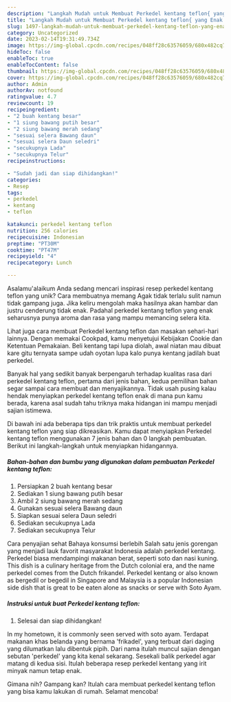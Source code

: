 ```yaml
---
description: "Langkah Mudah untuk Membuat Perkedel kentang teflon{ yang Enak Banget"
title: "Langkah Mudah untuk Membuat Perkedel kentang teflon{ yang Enak Banget"
slug: 1497-langkah-mudah-untuk-membuat-perkedel-kentang-teflon-yang-enak-banget
category: Uncategorized
date: 2023-02-14T19:31:49.734Z
image: https://img-global.cpcdn.com/recipes/048ff28c63576059/680x482cq70/perkedel-kentang-teflon-foto-resep-utama.jpg
hideToc: false
enableToc: true
enableTocContent: false
thumbnail: https://img-global.cpcdn.com/recipes/048ff28c63576059/680x482cq70/perkedel-kentang-teflon-foto-resep-utama.jpg
cover: https://img-global.cpcdn.com/recipes/048ff28c63576059/680x482cq70/perkedel-kentang-teflon-foto-resep-utama.jpg
author: Admin
authorAv: notfound
ratingvalue: 4.7
reviewcount: 19
recipeingredient:
- "2 buah kentang besar"
- "1 siung bawang putih besar"
- "2 siung bawang merah sedang"
- "sesuai selera Bawang daun"
- "sesuai selera Daun seledri"
- "secukupnya Lada"
- "secukupnya Telur"
recipeinstructions:

- "Sudah jadi dan siap dihidangkan!"
categories:
- Resep
tags:
- perkedel
- kentang
- teflon

katakunci: perkedel kentang teflon 
nutrition: 256 calories
recipecuisine: Indonesian
preptime: "PT30M"
cooktime: "PT47M"
recipeyield: "4"
recipecategory: Lunch

---
```



Asalamu'alaikum Anda sedang mencari inspirasi resep perkedel kentang teflon yang unik? Cara membuatnya memang Agak tidak terlalu sulit namun tidak gampang juga. Jika keliru mengolah maka hasilnya akan hambar dan justru cenderung tidak enak. Padahal perkedel kentang teflon yang enak seharusnya punya aroma dan rasa yang mampu memancing selera kita.


Lihat juga cara membuat Perkedel kentang teflon dan masakan sehari-hari lainnya. Dengan memakai Cookpad, kamu menyetujui Kebijakan Cookie dan Ketentuan Pemakaian. Beli kentang tapi lupa diolah, awal niatan mau dibuat kare gitu ternyata sampe udah oyotan lupa kalo punya kentang jadilah buat perkedel.

Banyak hal yang sedikit banyak berpengaruh terhadap kualitas rasa dari perkedel kentang teflon, pertama dari jenis bahan, kedua pemilihan bahan segar sampai cara membuat dan menyajikannya. Tidak usah pusing kalau hendak menyiapkan perkedel kentang teflon enak di mana pun kamu berada, karena asal sudah tahu triknya maka hidangan ini mampu menjadi sajian istimewa.


Di bawah ini ada beberapa tips dan trik praktis untuk membuat perkedel kentang teflon yang siap dikreasikan. Kamu dapat menyiapkan Perkedel kentang teflon menggunakan 7 jenis bahan dan 0 langkah pembuatan. Berikut ini langkah-langkah untuk menyiapkan hidangannya.

<!--inarticleads1-->

##### Bahan-bahan dan bumbu yang digunakan dalam pembuatan Perkedel kentang teflon:

1. Persiapkan 2 buah kentang besar
1. Sediakan 1 siung bawang putih besar
1. Ambil 2 siung bawang merah sedang
1. Gunakan sesuai selera Bawang daun
1. Siapkan sesuai selera Daun seledri
1. Sediakan secukupnya Lada
1. Sediakan secukupnya Telur


Cara penyajian sehat Bahaya konsumsi berlebih Salah satu jenis gorengan yang menjadi lauk favorit masyarakat Indonesia adalah perkedel kentang. Perkedel biasa mendampingi makanan berat, seperti soto dan nasi kuning. This dish is a culinary heritage from the Dutch colonial era, and the name perkedel comes from the Dutch frikandel. Perkedel kentang or also known as bergedil or begedil in Singapore and Malaysia is a popular Indonesian side dish that is great to be eaten alone as snacks or serve with Soto Ayam. 

<!--inarticleads2-->

##### Instruksi untuk buat Perkedel kentang teflon:


1. Selesai dan siap dihidangkan!

In my hometown, it is commonly seen served with soto ayam. Terdapat makanan khas belanda yang bernama &#39;frikadel&#39;, yang terbuat dari daging yang dilumatkan lalu dibentuk pipih. Dari nama itulah muncul sajian dengan sebutan &#39;perkedel&#39; yang kita kenal sekarang. Sesekali balik perkedel agar matang di kedua sisi. Itulah beberapa resep perkedel kentang yang irit minyak namun tetap enak. 

Gimana nih? Gampang kan? Itulah cara membuat perkedel kentang teflon yang bisa kamu lakukan di rumah. Selamat mencoba!
